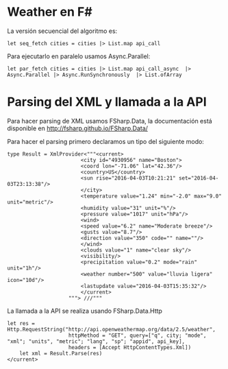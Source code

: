 # Weather en F#

La versión secuencial del algoritmo es:

	let seq_fetch cities = cities |> List.map api_call

Para ejecutarlo en paralelo usamos Async.Parallel:

	let par_fetch cities = cities |> List.map api_call_async  |> Async.Parallel |> Async.RunSynchronously  |> List.ofArray

# Parsing del XML y llamada a la API

Para hacer parsing de XML usamos  FSharp.Data, la documentación está disponible en http://fsharp.github.io/FSharp.Data/

Para hacer el parsing primero declaramos un tipo del siguiente modo:

	type Result = XmlProvider<"""<current>
                            <city id="4930956" name="Boston">
                            <coord lon="-71.06" lat="42.36"/>
                            <country>US</country>
                            <sun rise="2016-04-03T10:21:21" set="2016-04-03T23:13:38"/>
                            </city>
                            <temperature value="1.24" min="-2.0" max="9.0" unit="metric"/>
                            <humidity value="31" unit="%"/>
                            <pressure value="1017" unit="hPa"/>
                            <wind>
                            <speed value="6.2" name="Moderate breeze"/>
                            <gusts value="8.7"/>
                            <direction value="350" code="" name=""/>
                            </wind>
                            <clouds value="1" name="clear sky"/>
                            <visibility/>
                            <precipitation value="0.2" mode="rain" unit="1h"/>
                            <weather number="500" value="lluvia ligera" icon="10d"/>
                            <lastupdate value="2016-04-03T15:35:32"/>
                            </current>
                        """> ///"""

La llamada a la API se realiza usando FSharp.Data.Http

	let res = Http.RequestString("http://api.openweathermap.org/data/2.5/weather", 
                        httpMethod = "GET", query=["q", city; "mode", "xml"; "units", "metric"; "lang", "sp"; "appid", api_key],
                        headers = [Accept HttpContentTypes.Xml])
        let xml = Result.Parse(res)
	</current>

